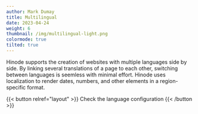 ```yaml
---
author: Mark Dumay
title: Multilingual
date: 2023-04-24
weight: 6
thumbnail: /img/multilingual-light.png
colormode: true
tilted: true
---
```


Hinode supports the creation of websites with multiple languages side by side. By linking several translations of a page to each other, switching between languages is seemless with minimal effort. Hinode uses localization to render dates, numbers, and other elements in a region-specific format.

{{< button relref="layout" >}}
    Check the language configuration
{{< /button >}}
